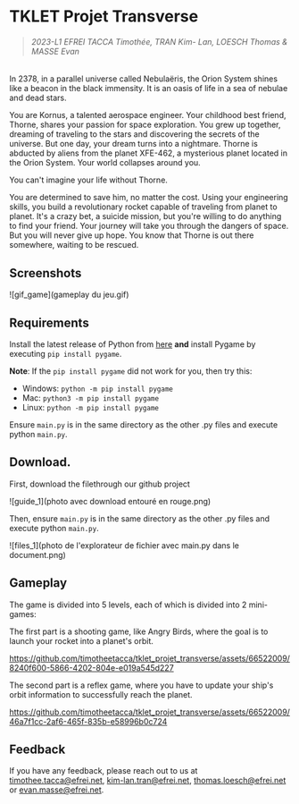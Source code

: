 # TKLET Projet Transverse
> ###### 2023-L1 EFREI TACCA Timothée, TRAN Kim- Lan, LOESCH Thomas & MASSE Evan


In 2378, in a parallel universe called Nebulaëris, the Orion System shines like a beacon in the black immensity. It is an oasis of life in a sea of nebulae and dead stars.

You are Kornus, a talented aerospace 
engineer. Your childhood best friend, Thorne, shares your passion for space exploration. You grew up together, 
dreaming of traveling to the stars and discovering the secrets of the universe. But one day, your dream turns
into a nightmare. Thorne is abducted by aliens from the planet XFE-462, a mysterious planet located in the 
Orion System. Your world collapses around you. 

You can't imagine your life without Thorne. 

You are determined to save him, no matter the cost. Using your engineering skills, you build a revolutionary rocket capable of
traveling from planet to planet. It's a crazy bet, a suicide mission, but you're willing to do anything to 
find your friend. Your journey will take you through the dangers of space.  But you will never give up hope.
You know that Thorne is out there somewhere, waiting to be rescued.

## Screenshots

![gif_game](gameplay du jeu.gif)

## Requirements


Install the latest release of Python from [here](https://www.python.org/downloads/) **and** install Pygame by executing `pip install pygame`.

**Note**: If the `pip install pygame` did not work for you, then try this:

* Windows: `python -m pip install pygame`
* Mac: `python3 -m pip install pygame`
* Linux: `python -m pip install pygame`

Ensure `main.py` is in the same directory as the other .py files and execute python `main.py`.

## Download.

First, download the filethrough our github project

![guide_1](photo avec download entouré en rouge.png)


Then, ensure `main.py` is in the same directory as the other .py files and execute python `main.py`.

![files_1](photo de l'explorateur de fichier avec main.py dans le document.png)

## Gameplay

The game is divided into 5 levels, each of which is divided into 2 mini-games:

The first part is a shooting game, like Angry Birds, where the goal is to launch your rocket into a planet's orbit. 

https://github.com/timotheetacca/tklet_projet_transverse/assets/66522009/8240f600-5866-4202-804e-e019a545d227

The second part is a reflex game, where you have to update your ship's orbit information to successfully reach the planet.

https://github.com/timotheetacca/tklet_projet_transverse/assets/66522009/46a7f1cc-2af6-465f-835b-e58996b0c724

## Feedback

If you have any feedback, please reach out to us at timothee.tacca@efrei.net, kim-lan.tran@efrei.net, thomas.loesch@efrei.net or evan.masse@efrei.net.
